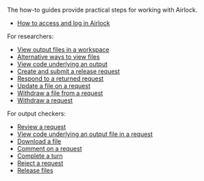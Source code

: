 The how-to guides provide practical steps for working with Airlock.

* [How to access and log in Airlock](accessing-airlock.md)


For researchers:

* [View output files in a workspace](view-workspace-files.md)
* [Alternative ways to view files](view-files-alt.md)
* [View code underlying an output](view-workspace-code.md)
* [Create and submit a release request](create-and-submit-a-release-request.md)
* [Respond to a returned request](respond-to-returned-request.md)
* [Update a file on a request](update-file-on-request.md)
* [Withdraw a file from a request](withdraw-file.md)
* [Withdraw a request](withdraw-request.md)


For output checkers:

* [Review a request](review-a-request.md)
* [View code underlying an output file in a request](view-request-code.md)
* [Download a file](download-file.md)
* [Comment on a request](comment-on-request.md)
* [Complete a turn](complete-turn.md)
* [Reject a request](reject-request.md)
* [Release files](release-files.md)

